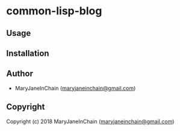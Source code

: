 # common-lisp-blog



## Usage

## Installation

## Author

* MaryJaneInChain (maryjaneinchain@gmail.com)

## Copyright

Copyright (c) 2018 MaryJaneInChain (maryjaneinchain@gmail.com)

